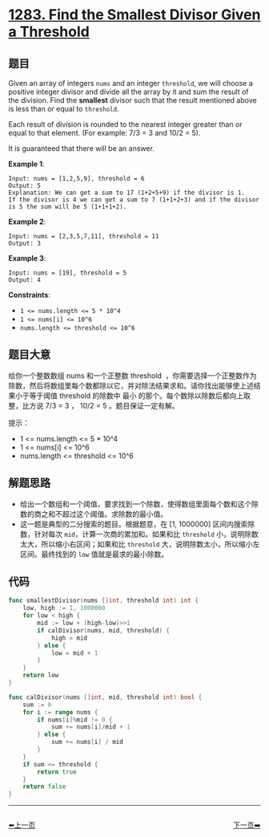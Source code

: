 # [1283. Find the Smallest Divisor Given a Threshold](https://leetcode.com/problems/find-the-smallest-divisor-given-a-threshold/)



## 题目

Given an array of integers `nums` and an integer `threshold`, we will choose a positive integer divisor and divide all the array by it and sum the result of the division. Find the **smallest** divisor such that the result mentioned above is less than or equal to `threshold`.

Each result of division is rounded to the nearest integer greater than or equal to that element. (For example: 7/3 = 3 and 10/2 = 5).

It is guaranteed that there will be an answer.

**Example 1**:

```
Input: nums = [1,2,5,9], threshold = 6
Output: 5
Explanation: We can get a sum to 17 (1+2+5+9) if the divisor is 1. 
If the divisor is 4 we can get a sum to 7 (1+1+2+3) and if the divisor is 5 the sum will be 5 (1+1+1+2).
```

**Example 2**:

```
Input: nums = [2,3,5,7,11], threshold = 11
Output: 3
```

**Example 3**:

```
Input: nums = [19], threshold = 5
Output: 4
```

**Constraints**:

- `1 <= nums.length <= 5 * 10^4`
- `1 <= nums[i] <= 10^6`
- `nums.length <= threshold <= 10^6`

## 题目大意

给你一个整数数组 nums 和一个正整数 threshold  ，你需要选择一个正整数作为除数，然后将数组里每个数都除以它，并对除法结果求和。请你找出能够使上述结果小于等于阈值 threshold 的除数中 最小 的那个。每个数除以除数后都向上取整，比方说 7/3 = 3 ， 10/2 = 5 。题目保证一定有解。

提示：

- 1 <= nums.length <= 5 * 10^4
- 1 <= nums[i] <= 10^6
- nums.length <= threshold <= 10^6

## 解题思路

- 给出一个数组和一个阈值，要求找到一个除数，使得数组里面每个数和这个除数的商之和不超过这个阈值。求除数的最小值。
- 这一题是典型的二分搜索的题目。根据题意，在 [1, 1000000] 区间内搜索除数，针对每次 `mid`，计算一次商的累加和。如果和比 `threshold` 小，说明除数太大，所以缩小右区间；如果和比 `threshold` 大，说明除数太小，所以缩小左区间。最终找到的 `low` 值就是最求的最小除数。

## 代码

```go
func smallestDivisor(nums []int, threshold int) int {
	low, high := 1, 1000000
	for low < high {
		mid := low + (high-low)>>1
		if calDivisor(nums, mid, threshold) {
			high = mid
		} else {
			low = mid + 1
		}
	}
	return low
}

func calDivisor(nums []int, mid, threshold int) bool {
	sum := 0
	for i := range nums {
		if nums[i]%mid != 0 {
			sum += nums[i]/mid + 1
		} else {
			sum += nums[i] / mid
		}
	}
	if sum <= threshold {
		return true
	}
	return false
}
```


----------------------------------------------
<div style="display: flex;justify-content: space-between;align-items: center;">
<p><a href="https://books.halfrost.com/leetcode/ChapterFour/1200~1299/1281.Subtract-the-Product-and-Sum-of-Digits-of-an-Integer/">⬅️上一页</a></p>
<p><a href="https://books.halfrost.com/leetcode/ChapterFour/1200~1299/1287.Element-Appearing-More-Than-25-In-Sorted-Array/">下一页➡️</a></p>
</div>
